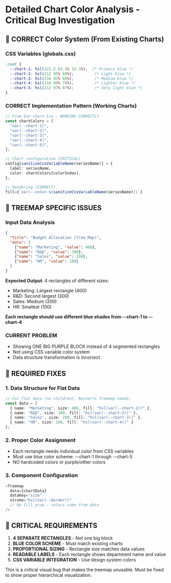 # Detailed Chart Color Analysis - Critical Bug Investigation

## 🎨 CORRECT Color System (From Existing Charts)

### CSS Variables (globals.css)
```css
:root {
  --chart-1: hsl(221.2 83.2% 53.3%);  /* Primary blue */
  --chart-2: hsl(212 95% 68%);         /* Light blue */
  --chart-3: hsl(216 92% 60%);         /* Medium blue */
  --chart-4: hsl(210 98% 78%);         /* Lighter blue */
  --chart-5: hsl(212 97% 87%);         /* Very light blue */
}
```

### CORRECT Implementation Pattern (Working Charts)
```typescript
// From bar-chart.tsx - WORKING CORRECTLY
const chartColors = [
  "var(--chart-1)",
  "var(--chart-2)", 
  "var(--chart-3)",
  "var(--chart-4)",
  "var(--chart-5)",
];

// Chart configuration (CRITICAL)
config[sanitizeCssVariableName(seriesName)] = {
  label: seriesName,
  color: chartColors[colorIndex],
};

// Rendering (CORRECT)
fill={`var(--color-${sanitizeCssVariableName(seriesName)})`}
```

## 🚨 TREEMAP SPECIFIC ISSUES

### Input Data Analysis
```json
{
  "title": "Budget Allocation (Tree Map)",
  "data": [
    {"name": "Marketing", "value": 400},
    {"name": "R&D", "value": 300}, 
    {"name": "Sales", "value": 200},
    {"name": "HR", "value": 100}
  ]
}
```

**Expected Output**: 4 rectangles of different sizes:
- Marketing: Largest rectangle (400)
- R&D: Second largest (300)  
- Sales: Medium (200)
- HR: Smallest (100)

**Each rectangle should use different blue shades from --chart-1 to --chart-4**

### CURRENT PROBLEM
- Showing ONE BIG PURPLE BLOCK instead of 4 segmented rectangles
- Not using CSS variable color system
- Data structure transformation is incorrect

## 🔧 REQUIRED FIXES

### 1. Data Structure for Flat Data
```typescript
// For flat data (no children), Recharts Treemap needs:
const data = [
  { name: "Marketing", size: 400, fill: "hsl(var(--chart-1))" },
  { name: "R&D", size: 300, fill: "hsl(var(--chart-2))" },
  { name: "Sales", size: 200, fill: "hsl(var(--chart-3))" },
  { name: "HR", size: 100, fill: "hsl(var(--chart-4))" }
];
```

### 2. Proper Color Assignment
- Each rectangle needs individual color from CSS variables
- Must use blue color scheme: --chart-1 through --chart-5
- NO hardcoded colors or purple/other colors

### 3. Component Configuration
```typescript
<Treemap
  data={chartData}
  dataKey="size"
  stroke="hsl(var(--border))"
  // No fill prop - colors come from data
/>
```

## 🎯 CRITICAL REQUIREMENTS

1. **4 SEPARATE RECTANGLES** - Not one big block
2. **BLUE COLOR SCHEME** - Must match existing charts
3. **PROPORTIONAL SIZING** - Rectangle size matches data values
4. **READABLE LABELS** - Each rectangle shows department name and value
5. **CSS VARIABLE INTEGRATION** - Use design system colors

This is a critical visual bug that makes the treemap unusable. Must be fixed to show proper hierarchical visualization.